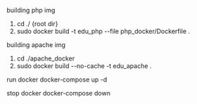 building php img

1. cd ./ {root dir}
2. sudo docker build -t edu_php --file php_docker/Dockerfile .

building apache img

1. cd ./apache_docker
2. sudo docker build --no-cache -t edu_apache .


run docker 
docker-compose up -d

stop docker 
docker-compose down
